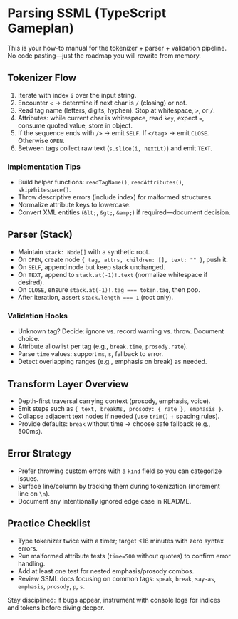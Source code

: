# Parsing SSML (TypeScript Gameplan)
This is your how-to manual for the tokenizer + parser + validation pipeline. No code pasting—just the roadmap you will rewrite from memory.

## Tokenizer Flow
1. Iterate with index `i` over the input string.
2. Encounter `<` → determine if next char is `/` (closing) or not.
3. Read tag name (letters, digits, hyphen). Stop at whitespace, `>`, or `/`.
4. Attributes: while current char is whitespace, read `key`, expect `=`, consume quoted value, store in object.
5. If the sequence ends with `/>` → emit `SELF`. If `</tag>` → emit `CLOSE`. Otherwise `OPEN`.
6. Between tags collect raw text (`s.slice(i, nextLt)`) and emit `TEXT`.

### Implementation Tips
- Build helper functions: `readTagName()`, `readAttributes()`, `skipWhitespace()`.
- Throw descriptive errors (include index) for malformed structures.
- Normalize attribute keys to lowercase.
- Convert XML entities (`&lt;`, `&gt;`, `&amp;`) if required—document decision.

## Parser (Stack)
- Maintain `stack: Node[]` with a synthetic root.
- On `OPEN`, create node `{ tag, attrs, children: [], text: "" }`, push it.
- On `SELF`, append node but keep stack unchanged.
- On `TEXT`, append to `stack.at(-1)!.text` (normalize whitespace if desired).
- On `CLOSE`, ensure `stack.at(-1)!.tag === token.tag`, then pop.
- After iteration, assert `stack.length === 1` (root only).

### Validation Hooks
- Unknown tag? Decide: ignore vs. record warning vs. throw. Document choice.
- Attribute allowlist per tag (e.g., `break.time`, `prosody.rate`).
- Parse `time` values: support `ms`, `s`, fallback to error.
- Detect overlapping ranges (e.g., emphasis on break) as needed.

## Transform Layer Overview
- Depth-first traversal carrying context (prosody, emphasis, voice).
- Emit steps such as `{ text, breakMs, prosody: { rate }, emphasis }`.
- Collapse adjacent text nodes if needed (use `trim()` + spacing rules).
- Provide defaults: `break` without time → choose safe fallback (e.g., 500ms).

## Error Strategy
- Prefer throwing custom errors with a `kind` field so you can categorize issues.
- Surface line/column by tracking them during tokenization (increment line on `\n`).
- Document any intentionally ignored edge case in README.

## Practice Checklist
- Type tokenizer twice with a timer; target <18 minutes with zero syntax errors.
- Run malformed attribute tests (`time=500` without quotes) to confirm error handling.
- Add at least one test for nested emphasis/prosody combos.
- Review SSML docs focusing on common tags: `speak`, `break`, `say-as`, `emphasis`, `prosody`, `p`, `s`.

Stay disciplined: if bugs appear, instrument with console logs for indices and tokens before diving deeper.
